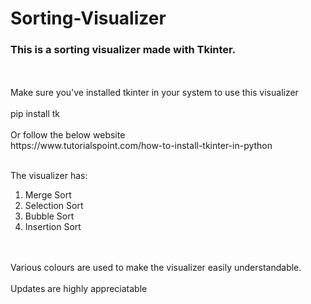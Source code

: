 # Sorting-Visualizer
<h3> This is a sorting visualizer made with Tkinter. </h3>
<br>
<br>
Make sure you've installed tkinter in your system to use this visualizer
<br>
<br>
pip install tk 
<br>
<br> 
Or follow the below website <br>
https://www.tutorialspoint.com/how-to-install-tkinter-in-python

<br>
<br>

The visualizer has: <br>
1) Merge Sort <br>
2) Selection Sort <br>
3) Bubble Sort <br>
4) Insertion Sort
<br>
<br>
Various colours are used to make the visualizer easily understandable.
<br>
<br>
Updates are highly appreciatable
<br>
